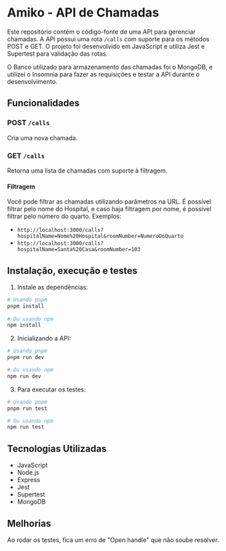 # Amiko - API de Chamadas

Este repositório contém o código-fonte de uma API para gerenciar chamadas. A API possui uma rota `/calls` com suporte para os métodos POST e GET. O projeto foi desenvolvido em JavaScript e utiliza Jest e Supertest para validação das rotas.

O Banco utilizado para armazenamento das chamadas foi o MongoDB, e utilizei o Insomnia para fazer as requisições e testar a API durante o desenvolvimento.

## Funcionalidades

### POST `/calls`
Cria uma nova chamada.

### GET `/calls`
Retorna uma lista de chamadas com suporte à filtragem.

#### Filtragem
Você pode filtrar as chamadas utilizando parâmetros na URL. É possível filtrar pelo nome do Hospital, e caso haja filtragem por nome, é possível filtrar pelo número do quarto. Exemplos:
- `http://localhost:3000/calls?hospitalName=Nome%20Hospital&roomNumber=NumeroDoQuarto`
- `http://localhost:3000/calls?hospitalName=Santa%20Casa&roomNumber=103`


## Instalação, execução e testes

1. Instale as dependências:
  ```bash
  # Usando pnpm
  pnpm install
    
  # Ou usando npm
  npm install
  ```

2. Inicializando a API:
  ```bash
  # Usando pnpm
  pnpm run dev
  
  # Ou usando npm
  npm run dev
  ```

3. Para executar os testes:
  ```bash
  # Usando pnpm
  pnpm run test
  
  # Ou usando npm
  npm run test
  ```

## Tecnologias Utilizadas

- JavaScript
- Node.js
- Express
- Jest
- Supertest
- MongoDB

## Melhorias
Ao rodar os testes, fica um erro de "Open handle" que não soube resolver.


